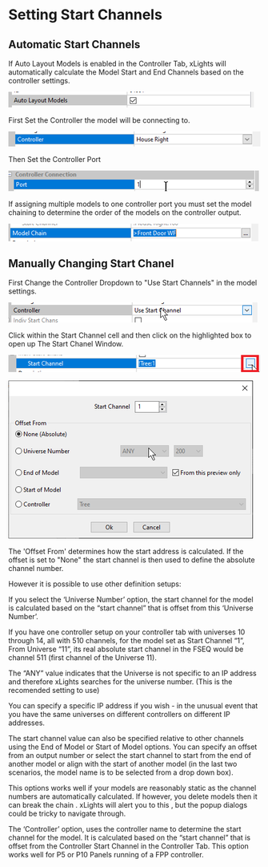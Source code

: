 # Setting Start Channels

## Automatic Start Channels

If Auto Layout Models is enabled in the Controller Tab, xLights will automatically calculate the Model Start and End Channels based on the controller settings.

![](<../../../../.gitbook/assets/image (886).png>)

First Set the Controller the model will be connecting to.

![](<../../../../.gitbook/assets/image (872).png>)

Then Set the Controller Port

![](<../../../../.gitbook/assets/image (184).png>)

If assigning multiple models to one controller port you must set the model chaining to determine the order of the models on the controller output.

![](<../../../../.gitbook/assets/image (817).png>)

## Manually **Changing Start Chanel**

First Change the Controller Dropdown to "Use Start Channels" in the model settings.

![](<../../../../.gitbook/assets/image (80).png>)

Click within the Start Channel cell and then click on the highlighted box to open up The Start Chanel Window. &#x20;

![](<../../../../.gitbook/assets/image (288).png>)

![](<../../../../.gitbook/assets/image (178).png>)

The 'Offset From' determines how the start address is calculated. If the offset is set to "None" the start channel is then used to define the absolute channel number.&#x20;

However it is possible to use other definition setups:

If you select the ‘Universe Number’ option, the start channel for the model is calculated based on the “start channel” that is offset from this ‘Universe Number’.&#x20;

If you have one controller setup on your controller tab with universes 10 through 14, all with 510 channels, for the model set as Start Channel “1”, From Universe “11”, its real absolute start channel in the FSEQ would be channel 511  (first channel of the Universe 11).

The “ANY” value indicates that the Universe is not specific to an IP address and therefore xLights searches for the universe number. (This is the recomended setting to use)

You can specify a specific IP address if you wish - in the unusual event that you have the same universes on different controllers on different IP addresses.  &#x20;

The start channel value can also be specified relative to other channels using the End of Model or Start of Model options. You can specify an offset from an output number or select the start channel to start from the end of another model or align with the start of another model (in the last two scenarios, the model name  is to be selected from a drop down box).

This options works well if your models are reasonably static as the channel numbers are automatically calculated. If however, you delete models then it can break the chain . xLights will alert you to this , but the popup dialogs could be tricky to navigate through.

The ‘Controller’ option, uses the controller name to determine the start channel for the model. It is calculated based on the “start channel” that is offset from the Controller Start Channel in the Controller Tab. This option works well for P5 or P10 Panels running of a FPP controller.

